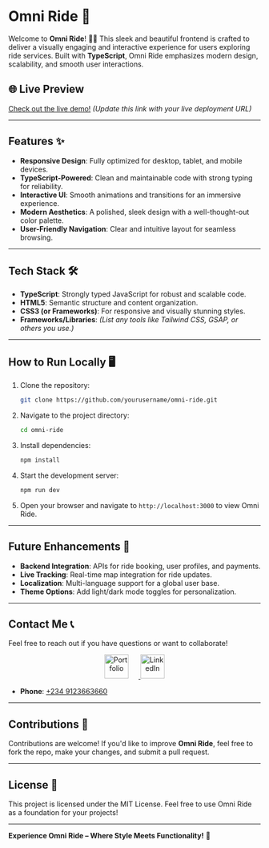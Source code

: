 
# Omni Ride 🌟

Welcome to **Omni Ride**! 🚗💨 This sleek and beautiful frontend is crafted to deliver a visually engaging and interactive experience for users exploring ride services. Built with **TypeScript**, Omni Ride emphasizes modern design, scalability, and smooth user interactions.

## 🌐 Live Preview  
[Check out the live demo!](#) *(Update this link with your live deployment URL)*

---

## Features ✨

- **Responsive Design**: Fully optimized for desktop, tablet, and mobile devices.  
- **TypeScript-Powered**: Clean and maintainable code with strong typing for reliability.  
- **Interactive UI**: Smooth animations and transitions for an immersive experience.  
- **Modern Aesthetics**: A polished, sleek design with a well-thought-out color palette.  
- **User-Friendly Navigation**: Clear and intuitive layout for seamless browsing.  

---

## Tech Stack 🛠️

- **TypeScript**: Strongly typed JavaScript for robust and scalable code.  
- **HTML5**: Semantic structure and content organization.  
- **CSS3 (or Frameworks)**: For responsive and visually stunning styles.  
- **Frameworks/Libraries**: *(List any tools like Tailwind CSS, GSAP, or others you use.)*

---

## How to Run Locally 🖥️

1. Clone the repository:  
   ```bash
   git clone https://github.com/yourusername/omni-ride.git
   ```
2. Navigate to the project directory:  
   ```bash
   cd omni-ride
   ```
3. Install dependencies:  
   ```bash
   npm install
   ```
4. Start the development server:  
   ```bash
   npm run dev
   ```
5. Open your browser and navigate to `http://localhost:3000` to view Omni Ride.  

---

## Future Enhancements 🚀

- **Backend Integration**: APIs for ride booking, user profiles, and payments.  
- **Live Tracking**: Real-time map integration for ride updates.  
- **Localization**: Multi-language support for a global user base.  
- **Theme Options**: Add light/dark mode toggles for personalization.  

---

## Contact Me 📞

Feel free to reach out if you have questions or want to collaborate!  

<div style="text-align: center;">
  <!-- Portfolio -->
  <a href="https://hackolade-portfolio-hackolades-projects.vercel.app/" target="_blank">
    <img 
      src="https://img.icons8.com/?size=100&id=111593&format=png&color=000000" 
      alt="Portfolio" 
      style="margin-right: 20px; width: 48px; height: 48px;" />
  </a>

  <!-- LinkedIn -->
  <a href="https://www.linkedin.com/in/ajibola-akolade-967035335/" target="_blank">
    <img 
      src="https://img.icons8.com/?size=100&id=8808&format=png&color=000000" 
      alt="LinkedIn" 
      style="width: 48px; height: 48px;" />
  </a>
</div>

- **Phone**: [+234 9123663660](tel:+2349123663660)  

---

## Contributions 🤝

Contributions are welcome! If you'd like to improve **Omni Ride**, feel free to fork the repo, make your changes, and submit a pull request.  

---

## License 📜

This project is licensed under the MIT License. Feel free to use Omni Ride as a foundation for your projects!  

---

**Experience Omni Ride – Where Style Meets Functionality!** 🚖  
